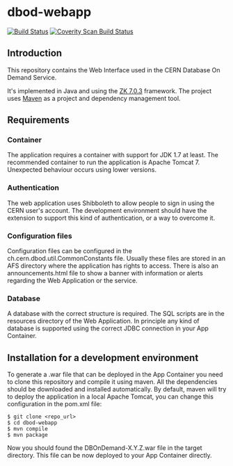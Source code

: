 # dbod-webapp

[![Build Status](https://travis-ci.org/cerndb/dbod-webapp.svg?branch=master)](https://travis-ci.org/cerndb/dbod-webapp)
[![Coverity Scan Build Status](https://scan.coverity.com/projects/6661/badge.svg)](https://scan.coverity.com/projects/cerndb-dbod-webapp)
## Introduction

This repository contains the Web Interface used in the CERN Database On 
Demand Service.

It's implemented in Java and using the [ZK 7.0.3](http://www.zkoss.org/) 
framework. The project uses [Maven](https://maven.apache.org/) as a project
and dependency management tool.

## Requirements

### Container

The application requires a container with support for JDK 1.7 at least.
The recommended container to run the application is Apache Tomcat 7. Unexpected
behaviour occurs using lower versions.

### Authentication

The web application uses Shibboleth to allow people to sign in using the CERN 
user's account. The development environment should have the extension to support
this kind of authentication, or a way to overcome it.

### Configuration files

Configuration files can be configured in the ch.cern.dbod.util.CommonConstants 
file. Usually these files are stored in an AFS directory where the application
has rights to access.
There is also an announcements.html file to show a banner with information or
alerts regarding the Web Application or the service.

### Database

A database with the correct structure is required. The SQL scripts are in the
resources directory of the Web Application. In principle any kind of database
is supported using the correct JDBC connection in your App Container.

## Installation for a development environment

To generate a .war file that can be deployed in the App Container you need to
clone this repository and compile it using maven. All the dependencies should
be downloaded and installed automatically.
By default, maven will try to deploy the application in a local Apache Tomcat,
you can change this configuration in the pom.xml file:

    $ git clone <repo_url>
    $ cd dbod-webapp
    $ mvn compile
    $ mvn package

Now you should found the DBOnDemand-X.Y.Z.war file in the target directory.
This file can be now deployed to your App Container directly.

